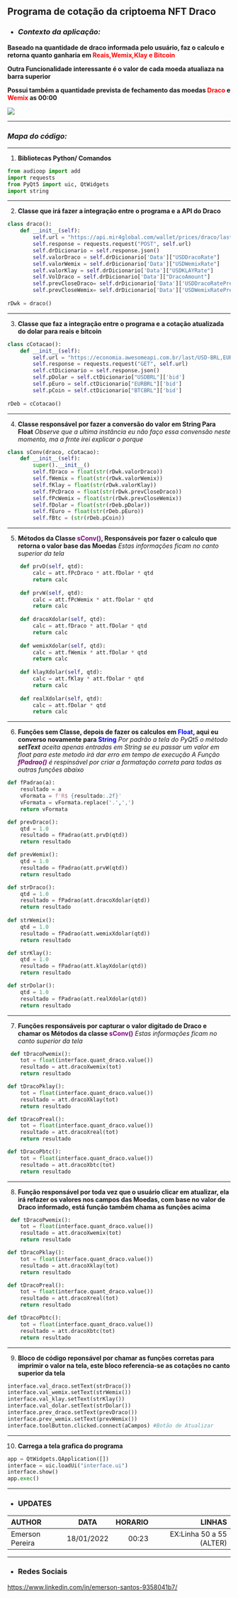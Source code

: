 ## Programa de cotação da criptoema NFT Draco

* ### *Contexto da aplicação:*

**Baseado na quantidade de draco informada pelo usuário, faz o calculo e retorna quanto ganharia em <span style="color:red">Reais,Wemix,Klay e Bitcoin</span>**

**Outra Funcionalidade interessante é o valor de cada moeda atualiaza na barra superior**

**Possui também a quantidade prevista de fechamento das moedas <span style="color:red">Draco</span> e <span style="color:red">Wemix</span> as 00:00**


<img src = img_md/img.png>

****

 ### *Mapa do código:*
****
1. **Bibliotecas Python/ Comandos**

```Python
from audioop import add
import requests
from PyQt5 import uic, QtWidgets
import string
```
****
2. **Classe que irá fazer a integração entre o programa e a API do Draco**
```Python
class draco():
    def __init__(self):
        self.url = "https://api.mir4global.com/wallet/prices/draco/lastest"
        self.response = requests.request("POST", self.url)
        self.drDicionario = self.response.json()
        self.valorDraco = self.drDicionario['Data']["USDDracoRate"]
        self.valorWemix = self.drDicionario['Data']["USDWemixRate"]
        self.valorKlay = self.drDicionario['Data']["USDKLAYRate"]
        self.VolDraco = self.drDicionario['Data']["DracoAmount"]
        self.prevCloseDraco= self.drDicionario['Data']['USDDracoRatePrev']
        self.prevCloseWemix= self.drDicionario['Data']['USDWemixRatePrev']  
        
rDwk = draco()
```
****
3. **Classe que faz a integração entre o programa e a cotação atualizada do dolar para reais e bitcoin**
```Python
class cCotacao():
    def __init__(self):
        self.url = "https://economia.awesomeapi.com.br/last/USD-BRL,EUR-BRL,BTC-BRL"
        self.response = requests.request("GET", self.url)
        self.ctDicionario = self.response.json()
        self.pDolar = self.ctDicionario["USDBRL"]['bid']
        self.pEuro = self.ctDicionario["EURBRL"]['bid']
        self.pCoin = self.ctDicionario["BTCBRL"]['bid']
        
rDeb = cCotacao()
```
****
4. **Classe responsável por fazer a conversão do valor em String Para Float**
*Observe que a ultima instância eu não faço essa convensão neste momento, ma a frnte irei explicar o porque*
```Python
class sConv(draco, cCotacao):
    def __init__(self):
        super().__init__()
        self.fDraco = float(str(rDwk.valorDraco))
        self.fWemix = float(str(rDwk.valorWemix))
        self.fKlay = float(str(rDwk.valorKlay))
        self.fPcDraco = float(str(rDwk.prevCloseDraco))
        self.fPcWemix = float(str(rDwk.prevCloseWemix))
        self.fDolar = float(str(rDeb.pDolar))
        self.fEuro = float(str(rDeb.pEuro))
        self.fBtc = (str(rDeb.pCoin))
```
****
5. **Métodos da Classe <span style = "color:purple">sConv()</span>, Responsáveis por fazer o calculo que retorna o valor base das Moedas**
*Estas informações ficam no canto superior da tela*

```Python
    def prvD(self, qtd):
        calc = att.fPcDraco * att.fDolar * qtd
        return calc
    
    def prvW(self, qtd):
        calc = att.fPcWemix * att.fDolar * qtd
        return calc
    
    def dracoXdolar(self, qtd):
        calc = att.fDraco * att.fDolar * qtd
        return calc
    
    def wemixXdolar(self, qtd):
        calc = att.fWemix * att.fDolar * qtd
        return calc
    
    def klayXdolar(self, qtd):
        calc = att.fKlay * att.fDolar * qtd
        return calc
    
    def realXdolar(self, qtd):
        calc = att.fDolar * qtd
        return calc
```
****
6. **Funções sem Classe, depois de fazer os calculos em <span style = "color:blue">Float</span>, aqui eu converso novamente para <span style = "color:blue">String</span>**
*Por padrão a tela do PyQt5 o método **setText** aceita apenas entradas em String se eu passar um valor em float para este metodo irá dar erro em tempo de execução*
*A Função **<span style = "color:Purple">fPadrao()</span>** é respinsável por criar a formatação correta para todas as outras funções abaixo*

```Python
def fPadrao(a):
    resultado = a
    vFormata = f'R$ {resultado:.2f}'
    vFormata = vFormata.replace('.',',')
    return vFormata

def prevDraco():
    qtd = 1.0
    resultado = fPadrao(att.prvD(qtd))
    return resultado

def prevWemix():
    qtd = 1.0
    resultado = fPadrao(att.prvW(qtd))
    return resultado

def strDraco():
    qtd = 1.0
    resultado = fPadrao(att.dracoXdolar(qtd))
    return resultado
    
def strWemix():
    qtd = 1.0
    resultado = fPadrao(att.wemixXdolar(qtd))
    return resultado

def strKlay():
    qtd = 1.0
    resultado = fPadrao(att.klayXdolar(qtd))
    return resultado

def strDolar():
    qtd = 1.0
    resultado = fPadrao(att.realXdolar(qtd))
    return resultado
```

****

7. **Funções responsáveis por capturar o valor digitado de Draco e chamar os Métodos da classe <span style = "color:purple">sConv()</span>**
*Estas informações ficam no canto superior da tela*

```Python
 def tDracoPwemix():
    tot = float(interface.quant_draco.value())
    resultado = att.dracoXwemix(tot)
    return resultado

def tDracoPklay():
    tot = float(interface.quant_draco.value())
    resultado = att.dracoXklay(tot)
    return resultado

def tDracoPreal():
    tot = float(interface.quant_draco.value())
    resultado = att.dracoXreal(tot)
    return resultado

def tDracoPbtc():
    tot = float(interface.quant_draco.value())
    resultado = att.dracoXbtc(tot)
    return resultado
```
****

8. **Função responsável por toda vez que o usuário clicar em atualizar, ela irá refazer os valores nos campos das Moedas, com base no valor de Draco informado, está função também chama as funções acima**

```Python
 def tDracoPwemix():
    tot = float(interface.quant_draco.value())
    resultado = att.dracoXwemix(tot)
    return resultado

def tDracoPklay():
    tot = float(interface.quant_draco.value())
    resultado = att.dracoXklay(tot)
    return resultado

def tDracoPreal():
    tot = float(interface.quant_draco.value())
    resultado = att.dracoXreal(tot)
    return resultado

def tDracoPbtc():
    tot = float(interface.quant_draco.value())
    resultado = att.dracoXbtc(tot)
    return resultado
```
****
9. **Bloco de código reponsável por chamar as funções corretas para imprimir o valor na tela, este bloco referencia-se as cotações no canto superior da tela**

```Python
interface.val_draco.setText(strDraco())
interface.val_wemix.setText(strWemix())
interface.val_klay.setText(strKlay())
interface.val_dolar.setText(strDolar())
interface.prev_draco.setText(prevDraco())
interface.prev_wemix.setText(prevWemix())
interface.toolButton.clicked.connect(aCampos) #Botão de Atualizar
```
****

10. **Carrega a tela grafica do programa**

```Python
app = QtWidgets.QApplication([])
interface = uic.loadUi("interface.ui")
interface.show()
app.exec()
```
****

* ### UPDATES

AUTHOR | DATA | HORARIO | LINHAS |
:--------- | :-------: | -------: | --------:
Emerson Pereira | 18/01/2022 | 00:23 | EX:Linha 50 a 55 (ALTER)

****

* ### Redes Sociais
<https://www.linkedin.com/in/emerson-santos-9358041b7/>
